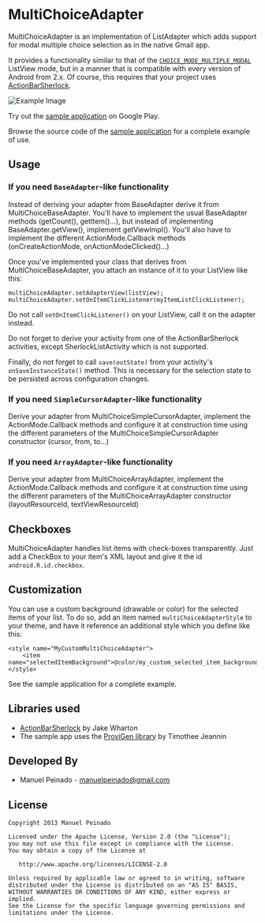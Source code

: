 MultiChoiceAdapter
==================

MultiChoiceAdapter is an implementation of ListAdapter which adds support for modal multiple choice selection as in the native Gmail app. 

It provides a functionality similar to that of the [`CHOICE_MODE_MULTIPLE_MODAL`][1] ListView mode, but in a manner that is compatible 
with every version of Android from 2.x. Of course, this requires that your project uses [ActionBarSherlock][2].

![Example Image][3]

Try out the [sample application][4] on Google Play.

Browse the source code of the [sample application][5] for a complete example of use.

Usage
---------

### If you need <code>BaseAdapter</code>-like functionality

Instead of deriving your adapter from BaseAdapter derive it from MultiChoiceBaseAdapter. You'll have to implement the usual BaseAdapter methods (getCount(), getItem()...), but instead of implementing BaseAdapter.getView(), implement getViewImpl(). You'll also have to implement the different ActionMode.Callback methods (onCreateActionMode, onActionModeClicked()...)

Once you've implemented your class that derives from MultiChoiceBaseAdapter, you attach an instance of it to your ListView like this:

	multiChoiceAdapter.setAdapterView(listView);
	multiChoiceAdapter.setOnItemClickListener(myItemListClickListener);

Do not call <code>setOnItemClickListener()</code> on your ListView, call it on the adapter instead.

Do not forget to derive your activity from one of the ActionBarSherlock activities, except SherlockListActivity which is not supported.

Finally, do not forget to call <code>save(outState)</code> from your activity's <code>onSaveInstanceState()</code> method. This is necessary for the selection state to be persisted across configuration changes.

### If you need <code>SimpleCursorAdapter</code>-like functionality

Derive your adapter from MultiChoiceSimpleCursorAdapter, implement the ActionMode.Callback methods and configure it at construction time using the different parameters of the MultiChoiceSimpleCursorAdapter constructor (cursor, from, to...)

### If you need <code>ArrayAdapter</code>-like functionality

Derive your adapter from MultiChoiceArrayAdapter, implement the ActionMode.Callback methods and configure it at construction time using the different parameters of the MultiChoiceArrayAdapter constructor (layoutResourceId, textViewResourceId)

Checkboxes
------------------

MultiChoiceAdapter handles list items with check-boxes transparently. Just add a CheckBox to your item's XML layout and give it the id <code>android.R.id.checkbox</code>.

Customization
---------------------

You can use a custom background (drawable or color) for the selected items of your list. To do so, add an item named <code>multiChoiceAdapterStyle</code> to your theme, and have it reference an additional style which you define like this:

    <style name="MyCustomMultiChoiceAdapter">
        <item name="selectedItemBackground">@color/my_custom_selected_item_background</item>
    </style>

See the sample application for a complete example.

Libraries used
--------------------

* [ActionBarSherlock][2] by Jake Wharton
* The sample app uses the [ProviGen library][6] by Timothee Jeannin

Developed By
--------------------

* Manuel Peinado - <manuelpeinado@gmail.com>


License
-----------

    Copyright 2013 Manuel Peinado

    Licensed under the Apache License, Version 2.0 (the "License");
    you may not use this file except in compliance with the License.
    You may obtain a copy of the License at

       http://www.apache.org/licenses/LICENSE-2.0

    Unless required by applicable law or agreed to in writing, software
    distributed under the License is distributed on an "AS IS" BASIS,
    WITHOUT WARRANTIES OR CONDITIONS OF ANY KIND, either express or implied.
    See the License for the specific language governing permissions and
    limitations under the License.





 [1]: http://developer.android.com/reference/android/widget/AbsListView.MultiChoiceModeListener.html
 [2]: http://actionbarsherlock.com
 [3]: https://raw.github.com/ManuelPeinado/MultiChoiceAdapter/master/art/readme_pic.png
 [4]: https://play.google.com/store/apps/details?id=com.manuelpeinado.multichoiceadapter.demo
 [5]: https://github.com/ManuelPeinado/MultiChoiceAdapter/tree/master/sample
 [6]: https://github.com/TimotheeJeannin/ProviGen